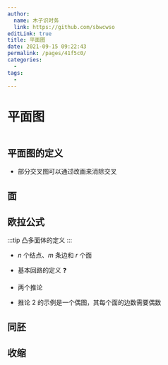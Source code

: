 ```yaml
---
author: 
  name: 木子识时务
  link: https://github.com/sbwcwso
editLink: true
title: 平面图
date: 2021-09-15 09:22:43
permalink: /pages/41f5c0/
categories: 
  - 
tags: 
  - 
---
```


# 平面图

```markmap

```

## 平面图的定义

* 部分交叉图可以通过改画来消除交叉

## 面

## 欧拉公式

:::tip 凸多面体的定义
:::

* $n$ 个结点、$m$ 条边和 $r$ 个面
* 基本回路的定义 ❓

* 两个推论

* 推论 2 的示例是一个偶图，其每个面的边数需要偶数

## 同胚

## 收缩
